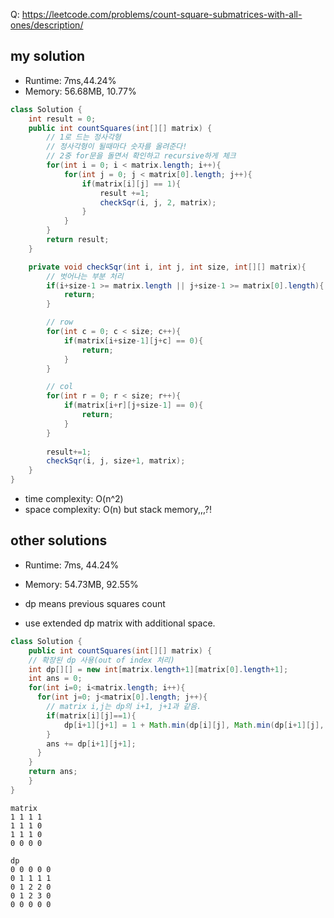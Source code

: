 Q: https://leetcode.com/problems/count-square-submatrices-with-all-ones/description/

## my solution
- Runtime: 7ms,44.24%
- Memory: 56.68MB, 10.77%

```java
class Solution {
    int result = 0;
    public int countSquares(int[][] matrix) {
        // 1로 드는 정사각형
        // 정사각형이 될때마다 숫자를 올려준다!
        // 2중 for문을 돌면서 확인하고 recursive하게 체크
        for(int i = 0; i < matrix.length; i++){
            for(int j = 0; j < matrix[0].length; j++){
                if(matrix[i][j] == 1){
                    result +=1;
                    checkSqr(i, j, 2, matrix);
                }
            }
        }
        return result;
    }

    private void checkSqr(int i, int j, int size, int[][] matrix){
        // 벗어나는 부분 처리
        if(i+size-1 >= matrix.length || j+size-1 >= matrix[0].length){
            return;
        }

        // row
        for(int c = 0; c < size; c++){
            if(matrix[i+size-1][j+c] == 0){
                return;
            }
        }

        // col
        for(int r = 0; r < size; r++){
            if(matrix[i+r][j+size-1] == 0){
                return;
            }
        }
        
        result+=1;
        checkSqr(i, j, size+1, matrix);
    }
}
```
- time complexity: O(n^2)
- space complexity: O(n) but stack memory,,,?!

## other solutions
- Runtime: 7ms, 44.24%
- Memory: 54.73MB, 92.55%

- dp means previous squares count
- use extended dp matrix with additional space.
```java
class Solution {
    public int countSquares(int[][] matrix) {
    // 확장된 dp 사용(out of index 처리)
    int dp[][] = new int[matrix.length+1][matrix[0].length+1];
    int ans = 0; 
    for(int i=0; i<matrix.length; i++){
      for(int j=0; j<matrix[0].length; j++){
        // matrix i,j는 dp의 i+1, j+1과 같음.
        if(matrix[i][j]==1){
            dp[i+1][j+1] = 1 + Math.min(dp[i][j], Math.min(dp[i+1][j], dp[i][j+1]));
        }
        ans += dp[i+1][j+1];
      }  
    }  
    return ans;
    }
}
```
```text
matrix
1 1 1 1
1 1 1 0
1 1 1 0
0 0 0 0

dp
0 0 0 0 0
0 1 1 1 1
0 1 2 2 0
0 1 2 3 0 
0 0 0 0 0
```